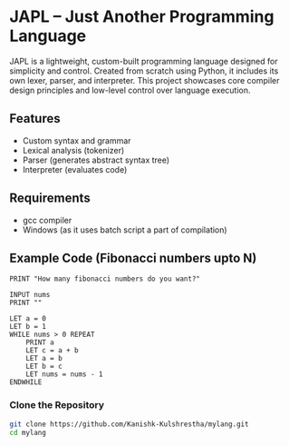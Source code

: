 # JAPL – Just Another Programming Language

JAPL is a lightweight, custom-built programming language designed for simplicity and control. Created from scratch using Python, it includes its own lexer, parser, and interpreter. This project showcases core compiler design principles and low-level control over language execution.

## Features

- Custom syntax and grammar
- Lexical analysis (tokenizer)
- Parser (generates abstract syntax tree)
- Interpreter (evaluates code)

## Requirements

- gcc compiler
- Windows (as it uses batch script a part of compilation)

## Example Code (Fibonacci numbers upto N)

```
PRINT "How many fibonacci numbers do you want?"

INPUT nums
PRINT ""

LET a = 0
LET b = 1
WHILE nums > 0 REPEAT
    PRINT a
    LET c = a + b
    LET a = b
    LET b = c
    LET nums = nums - 1
ENDWHILE
```


### Clone the Repository

```bash
git clone https://github.com/Kanishk-Kulshrestha/mylang.git
cd mylang
